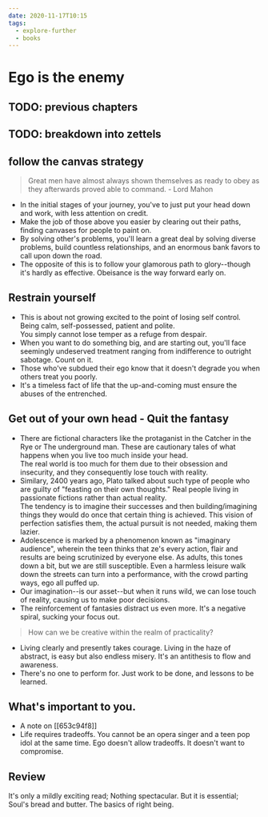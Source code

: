 ```yaml
---
date: 2020-11-17T10:15
tags: 
  - explore-further
  - books
---
```


# Ego is the enemy



## TODO: previous chapters
## TODO: breakdown into zettels

## follow the canvas strategy
> Great men have almost always shown themselves as ready to obey as they afterwards proved able to command. - Lord Mahon

- In the initial stages of your journey, you've to just put your head down and work, with less attention on credit.
- Make the job of those above you easier by clearing out their paths, finding canvases for people to paint on.
- By solving other's problems, you'll learn a great deal by solving diverse problems, build countless relationships, and an enormous bank favors to call upon down the road.
- The opposite of this is to follow your glamorous path to glory--though it's hardly as effective. Obeisance is the way forward early on.

## Restrain yourself
- This is about not growing excited to the point of losing self control. Being calm, self-possessed, patient and polite.  
You simply cannot lose temper as a refuge from despair.
- When you want to do something big, and are starting out, you'll face seemingly undeserved treatment ranging from indifference to outright sabotage. Count on it.
- Those who've subdued their ego know that it doesn't degrade you when others treat you poorly.
- It's a timeless fact of life that the up-and-coming must ensure the abuses of the entrenched. 

## Get out of your own head - Quit the fantasy
- There are fictional characters like the protaganist in the Catcher in the Rye or The underground man. These are cautionary tales of what happens when you live too much inside your head.  
The real world is too much for them due to their obsession and insecurity, and they consequently lose touch with reality.
- Similary, 2400 years ago, Plato talked about such type of people who are guilty of "feasting on their own thoughts." Real people living in passionate fictions rather than actual reality.  
The tendency is to imagine their successes and then building/imagining things they would do once that certain thing is achieved. This vision of perfection satisfies them, the actual pursuit is not needed, making them lazier.
- Adolescence is marked by a phenomenon known as "imaginary audience", wherein the teen thinks that ze's every action, flair and results are being scrutinized by everyone else. As adults, this tones down a bit, but we are still susceptible. Even a harmless leisure walk down the streets can turn into a performance, with the crowd parting ways, ego all puffed up.
- Our imagination--is our asset--but when it runs wild, we can lose touch of reality, causing us to make poor decisions. 
- The reinforcement of fantasies distract us even more. It's a negative spiral, sucking your focus out.  
> How can we be creative within the realm of practicality?
- Living clearly and presently takes courage. Living in the haze of abstract, is easy but also endless misery. It's an antithesis to flow and awareness. 
- There's no one to perform for. Just work to be done, and lessons to be learned.

## What's important to you.
- A note on [[653c94f8]]
-  Life requires tradeoffs. You cannot be an opera singer and a teen pop idol at the same time. Ego doesn't allow tradeoffs. It doesn't want to compromise.

## Review
It's only a mildly exciting read; Nothing spectacular. But it is essential; Soul's bread and butter. The basics of right being.
